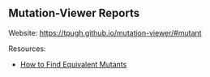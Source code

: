 ## Mutation-Viewer Reports
Website: https://tpugh.github.io/mutation-viewer/#mutant

Resources:
- [How to Find Equivalent Mutants](https://stryker-mutator.io/docs/mutation-testing-elements/equivalent-mutants)
